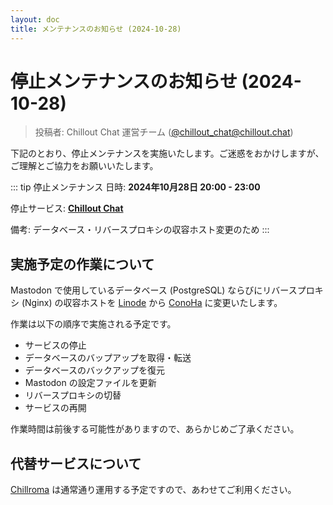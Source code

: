 ```yaml
---
layout: doc
title: メンテナンスのお知らせ (2024-10-28)
---
```


# 停止メンテナンスのお知らせ (2024-10-28)

> 投稿者: Chillout Chat 運営チーム ([@chillout_chat@chillout.chat](https://chillout.chat/@chillout_chat))

下記のとおり、停止メンテナンスを実施いたします。ご迷惑をおかけしますが、ご理解とご協力をお願いいたします。

::: tip 停止メンテナンス
日時: **2024年10月28日 20:00 - 23:00**

停止サービス: **[Chillout Chat](https://chillout.chat)**

備考: データベース・リバースプロキシの収容ホスト変更のため
:::

## 実施予定の作業について

Mastodon で使用しているデータベース (PostgreSQL) ならびにリバースプロキシ (Nginx) の収容ホストを [Linode](https://linode.com) から [ConoHa](https://www.conoha.jp) に変更いたします。

作業は以下の順序で実施される予定です。

- サービスの停止
- データベースのバップアップを取得・転送
- データベースのバックアップを復元
- Mastodon の設定ファイルを更新
- リバースプロキシの切替
- サービスの再開

作業時間は前後する可能性がありますので、あらかじめご了承ください。

## 代替サービスについて

[Chillroma](https://pleroma.chillout.chat) は通常通り運用する予定ですので、あわせてご利用ください。